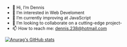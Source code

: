- 👋 Hi, I’m Dennis
- 👀 I’m interested in Web Develoment
- 🌱 I’m currently improving at JavaScript
- 💞️ I’m looking to collaborate on a cutting-edge project-
- 📫 How to reach me: dennis.238@hotmail.com


[![Anurag's GitHub stats](https://github-readme-stats.vercel.app/api?username=Dennis238)](https://github.com/anuraghazra/github-readme-stats)

